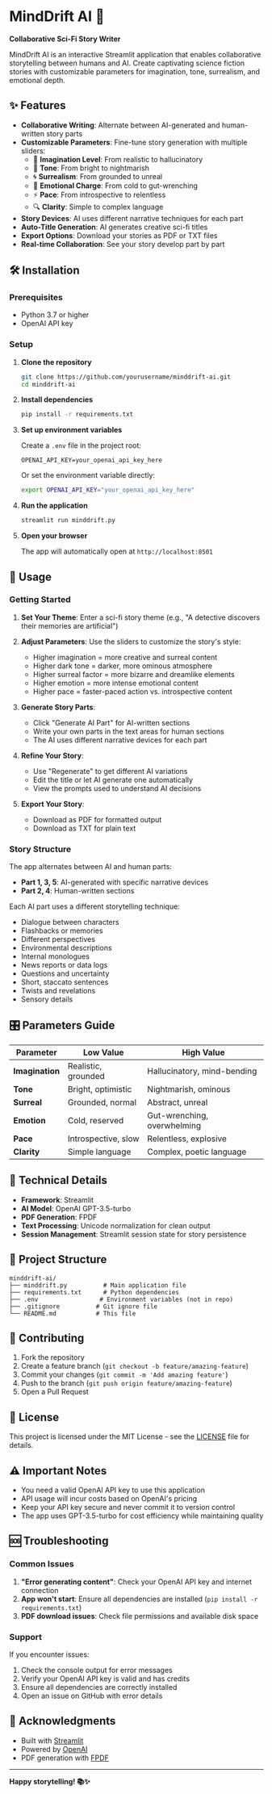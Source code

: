 # MindDrift AI 🚀

**Collaborative Sci-Fi Story Writer**

MindDrift AI is an interactive Streamlit application that enables collaborative storytelling between humans and AI. Create captivating science fiction stories with customizable parameters for imagination, tone, surrealism, and emotional depth.


## ✨ Features

- **Collaborative Writing**: Alternate between AI-generated and human-written story parts
- **Customizable Parameters**: Fine-tune story generation with multiple sliders:
  - 🎨 **Imagination Level**: From realistic to hallucinatory
  - 🌙 **Tone**: From bright to nightmarish
  - 🌀 **Surrealism**: From grounded to unreal
  - 💫 **Emotional Charge**: From cold to gut-wrenching
  - ⚡ **Pace**: From introspective to relentless
  - 🔍 **Clarity**: Simple to complex language
- **Story Devices**: AI uses different narrative techniques for each part
- **Auto-Title Generation**: AI generates creative sci-fi titles
- **Export Options**: Download your stories as PDF or TXT files
- **Real-time Collaboration**: See your story develop part by part

## 🛠️ Installation

### Prerequisites

- Python 3.7 or higher
- OpenAI API key

### Setup

1. **Clone the repository**
   ```bash
   git clone https://github.com/yourusername/minddrift-ai.git
   cd minddrift-ai
   ```

2. **Install dependencies**
   ```bash
   pip install -r requirements.txt
   ```

3. **Set up environment variables**
   
   Create a `.env` file in the project root:
   ```env
   OPENAI_API_KEY=your_openai_api_key_here
   ```

   Or set the environment variable directly:
   ```bash
   export OPENAI_API_KEY="your_openai_api_key_here"
   ```

4. **Run the application**
   ```bash
   streamlit run minddrift.py
   ```

5. **Open your browser**
   
   The app will automatically open at `http://localhost:8501`

## 🚀 Usage

### Getting Started

1. **Set Your Theme**: Enter a sci-fi story theme (e.g., "A detective discovers their memories are artificial")

2. **Adjust Parameters**: Use the sliders to customize the story's style:
   - Higher imagination = more creative and surreal content
   - Higher dark tone = darker, more ominous atmosphere
   - Higher surreal factor = more bizarre and dreamlike elements
   - Higher emotion = more intense emotional content
   - Higher pace = faster-paced action vs. introspective content

3. **Generate Story Parts**: 
   - Click "Generate AI Part" for AI-written sections
   - Write your own parts in the text areas for human sections
   - The AI uses different narrative devices for each part

4. **Refine Your Story**:
   - Use "Regenerate" to get different AI variations
   - Edit the title or let AI generate one automatically
   - View the prompts used to understand AI decisions

5. **Export Your Story**:
   - Download as PDF for formatted output
   - Download as TXT for plain text

### Story Structure

The app alternates between AI and human parts:
- **Part 1, 3, 5**: AI-generated with specific narrative devices
- **Part 2, 4**: Human-written sections

Each AI part uses a different storytelling technique:
- Dialogue between characters
- Flashbacks or memories
- Different perspectives
- Environmental descriptions
- Internal monologues
- News reports or data logs
- Questions and uncertainty
- Short, staccato sentences
- Twists and revelations
- Sensory details

## 🎛️ Parameters Guide

| Parameter | Low Value | High Value |
|-----------|-----------|------------|
| **Imagination** | Realistic, grounded | Hallucinatory, mind-bending |
| **Tone** | Bright, optimistic | Nightmarish, ominous |
| **Surreal** | Grounded, normal | Abstract, unreal |
| **Emotion** | Cold, reserved | Gut-wrenching, overwhelming |
| **Pace** | Introspective, slow | Relentless, explosive |
| **Clarity** | Simple language | Complex, poetic language |

## 🔧 Technical Details

- **Framework**: Streamlit
- **AI Model**: OpenAI GPT-3.5-turbo
- **PDF Generation**: FPDF
- **Text Processing**: Unicode normalization for clean output
- **Session Management**: Streamlit session state for story persistence

## 📁 Project Structure

```
minddrift-ai/
├── minddrift.py          # Main application file
├── requirements.txt      # Python dependencies
├── .env                 # Environment variables (not in repo)
├── .gitignore          # Git ignore file
└── README.md           # This file
```

## 🤝 Contributing

1. Fork the repository
2. Create a feature branch (`git checkout -b feature/amazing-feature`)
3. Commit your changes (`git commit -m 'Add amazing feature'`)
4. Push to the branch (`git push origin feature/amazing-feature`)
5. Open a Pull Request

## 📝 License

This project is licensed under the MIT License - see the [LICENSE](LICENSE) file for details.

## ⚠️ Important Notes

- You need a valid OpenAI API key to use this application
- API usage will incur costs based on OpenAI's pricing
- Keep your API key secure and never commit it to version control
- The app uses GPT-3.5-turbo for cost efficiency while maintaining quality

## 🆘 Troubleshooting

### Common Issues

1. **"Error generating content"**: Check your OpenAI API key and internet connection
2. **App won't start**: Ensure all dependencies are installed (`pip install -r requirements.txt`)
3. **PDF download issues**: Check file permissions and available disk space

### Support

If you encounter issues:
1. Check the console output for error messages
2. Verify your OpenAI API key is valid and has credits
3. Ensure all dependencies are correctly installed
4. Open an issue on GitHub with error details

## 🌟 Acknowledgments

- Built with [Streamlit](https://streamlit.io/)
- Powered by [OpenAI](https://openai.com/)
- PDF generation with [FPDF](https://pyfpdf.readthedocs.io/)

---

**Happy storytelling! 📚✨** 